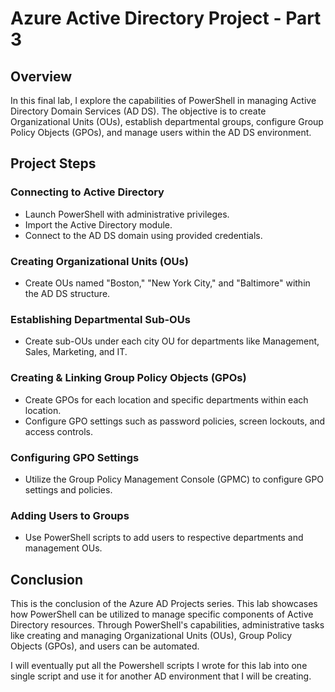 # Azure Active Directory Project - Part 3

## Overview
In this final lab, I explore the capabilities of PowerShell in managing Active Directory Domain Services (AD DS). The objective is to create Organizational Units (OUs), establish departmental groups, configure Group Policy Objects (GPOs), and manage users within the AD DS environment.

## Project Steps

### Connecting to Active Directory
- Launch PowerShell with administrative privileges.
- Import the Active Directory module.
- Connect to the AD DS domain using provided credentials.

### Creating Organizational Units (OUs)
- Create OUs named "Boston," "New York City," and "Baltimore" within the AD DS structure.

### Establishing Departmental Sub-OUs
- Create sub-OUs under each city OU for departments like Management, Sales, Marketing, and IT.

### Creating & Linking Group Policy Objects (GPOs)
- Create GPOs for each location and specific departments within each location.
- Configure GPO settings such as password policies, screen lockouts, and access controls.

### Configuring GPO Settings
- Utilize the Group Policy Management Console (GPMC) to configure GPO settings and policies.

### Adding Users to Groups
- Use PowerShell scripts to add users to respective departments and management OUs.

## Conclusion
This is the conclusion of the Azure AD Projects series. This lab showcases how PowerShell can be utilized to manage specific components of Active Directory resources. Through PowerShell's capabilities, administrative tasks like creating and managing Organizational Units (OUs), Group Policy Objects (GPOs), and users can be automated. 

I will eventually put all the Powershell scripts I wrote for this lab into one single script and use it for another AD environment that I will be creating.
